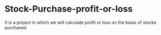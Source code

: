 # Stock-Purchase-profit-or-loss
 It is a project in which we will calculate profit or loss on the basis of stocks purchased.
